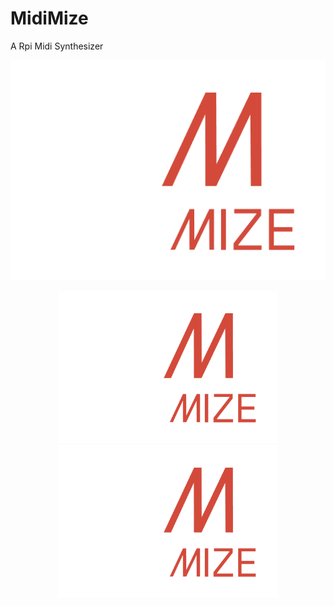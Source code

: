 # MidiMize
A Rpi Midi Synthesizer

![alt text](https://github.com/MariovMesquita/MidiMize/blob/main/mdmz_logo/White&RedFull.png?raw=true)

<p align="center">
  <img src="mdmz_logo/White&RedFull.png" width="350" title="hover text">
  <img src="mdmz_logo/White&RedFull.png" width="350" alt="accessibility text">
</p>
